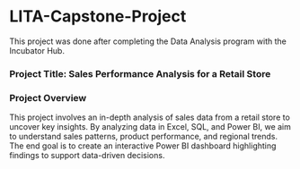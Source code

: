 # LITA-Capstone-Project
This project was done after completing the Data Analysis program with the Incubator Hub.
### Project Title: Sales Performance Analysis for a Retail Store
### Project Overview
This project involves an in-depth analysis of sales data from a retail store to uncover key insights. By analyzing data in Excel, SQL, and Power BI, we aim to understand sales patterns, product performance, and regional trends. The end goal is to create an interactive Power BI dashboard highlighting findings to support data-driven decisions.

